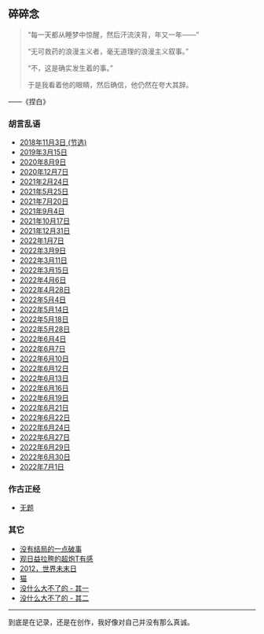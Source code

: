 ## 碎碎念

> “每一天都从睡梦中惊醒，然后汗流浃背，年又一年——”
>
> “无可救药的浪漫主义者，毫无道理的浪漫主义叙事。”
>
> “不，这是确实发生着的事。”
>
> 于是我看着他的眼睛，然后确信，他仍然在夸大其辞。

——《捏白》

### 胡言乱语

- [2018年11月3日 (节选)](../../resources/proses/碎碎念/未发完的疯/胡言乱语_2018年11月3日_节选.md)
- [2019年3月15日](../../resources/proses/碎碎念/未发完的疯/胡言乱语_2019年3月15日.md)
- [2020年8月9日](../../resources/proses/碎碎念/未发完的疯/胡言乱语_2020年8月9日.md)
- [2020年12月7日](../../resources/proses/碎碎念/未发完的疯/胡言乱语_2020年12月7日.md)
- [2021年2月24日](../../resources/proses/碎碎念/未发完的疯/胡言乱语_2021年2月24日.md)
- [2021年5月25日](../../resources/proses/碎碎念/未发完的疯/胡言乱语_2021年5月25日.md)
- [2021年7月20日](../../resources/proses/碎碎念/未发完的疯/胡言乱语_2021年7月20日.md)
- [2021年9月4日](../../resources/proses/碎碎念/未发完的疯/胡言乱语_2021年9月4日.md)
- [2021年10月17日](../../resources/proses/碎碎念/未发完的疯/胡言乱语_2021年10月17日.md)
- [2021年12月31日](../../resources/proses/碎碎念/未发完的疯/胡言乱语_2021年12月31日.md)
- [2022年1月7日](../../resources/proses/碎碎念/未发完的疯/胡言乱语_2022年1月7日.md)
- [2022年3月9日](../../resources/proses/碎碎念/未发完的疯/胡言乱语_2022年3月9日.md)
- [2022年3月11日](../../resources/proses/碎碎念/未发完的疯/胡言乱语_2022年3月11日.md)
- [2022年3月15日](../../resources/proses/碎碎念/未发完的疯/胡言乱语_2022年3月15日.md)
- [2022年4月6日](../../resources/proses/碎碎念/未发完的疯/胡言乱语_2022年4月6日.md)
- [2022年4月28日](../../resources/proses/碎碎念/未发完的疯/胡言乱语_2022年4月28日.md)
- [2022年5月4日](../../resources/proses/碎碎念/未发完的疯/胡言乱语_2022年5月4日.md)
- [2022年5月14日](../../resources/proses/碎碎念/未发完的疯/胡言乱语_2022年5月14日.md)
- [2022年5月18日](../../resources/proses/碎碎念/未发完的疯/胡言乱语_2022年5月18日.md)
- [2022年5月28日](../../resources/proses/碎碎念/未发完的疯/胡言乱语_2022年5月28日.md)
- [2022年6月4日](../../resources/proses/碎碎念/未发完的疯/胡言乱语_2022年6月4日.md)
- [2022年6月7日](../../resources/proses/碎碎念/未发完的疯/胡言乱语_2022年6月7日.md)
- [2022年6月10日](../../resources/proses/碎碎念/未发完的疯/胡言乱语_2022年6月10日.md)
- [2022年6月12日](../../resources/proses/碎碎念/未发完的疯/胡言乱语_2022年6月12日.md)
- [2022年6月13日](../../resources/proses/碎碎念/未发完的疯/胡言乱语_2022年6月13日.md)
- [2022年6月16日](../../resources/proses/碎碎念/未发完的疯/胡言乱语_2022年6月16日.md)
- [2022年6月19日](../../resources/proses/碎碎念/未发完的疯/胡言乱语_2022年6月19日.md)
- [2022年6月21日](../../resources/proses/碎碎念/未发完的疯/胡言乱语_2022年6月21日.md)
- [2022年6月22日](../../resources/proses/碎碎念/未发完的疯/胡言乱语_2022年6月22日.md)
- [2022年6月24日](../../resources/proses/碎碎念/未发完的疯/胡言乱语_2022年6月24日.md)
- [2022年6月27日](../../resources/proses/碎碎念/未发完的疯/胡言乱语_2022年6月27日.md)
- [2022年6月29日](../../resources/proses/碎碎念/未发完的疯/胡言乱语_2022年6月29日.md)
- [2022年6月30日](../../resources/proses/碎碎念/未发完的疯/胡言乱语_2022年6月30日.md)
- [2022年7月1日](../../resources/proses/碎碎念/未发完的疯/胡言乱语_2022年7月1日.md)

### 作古正经

- [无题](../../resources/proses/碎碎念/作古正经/无题.md)

### 其它

- [没有结局的一点破事](../../resources/proses/碎碎念/其它/没有结局的一点破事.md)
- [观日益拉胯的超炮T有感](../../resources/proses/碎碎念/其它/观日益拉胯的超炮T有感.md)
- [2012，世界未末日](../../resources/proses/碎碎念/其它/2012，世界未末日.md)
- [猫](../../resources/proses/碎碎念/其它/猫.md)
- [没什么大不了的 - 其一](../../resources/proses/碎碎念/其它/没什么大不了的_其一.md)
- [没什么大不了的 - 其二](../../resources/proses/碎碎念/其它/没什么大不了的_其二.md)

------

到底是在记录，还是在创作，我好像对自己并没有那么真诚。
